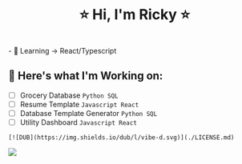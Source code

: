 <body>
  
  <h1 align="center"> ⭐ Hi, I'm Ricky ⭐ </h1>
  
  <br>
  - 🌱 Learning -> React/Typescript
  <br>

  ## 🔭 Here's what I'm Working on:

  - [ ] Grocery Database `Python SQL` 
  - [ ] Resume Template `Javascript React`
  - [ ] Database Template Generator `Python SQL`
  - [ ] Utility Dashboard `Javascript React`

  <div>
    
    [![DUB](https://img.shields.io/dub/l/vibe-d.svg)](./LICENSE.md)
    
  [![](https:///raster.shields.io/badge/my-resume-success)](https://www.google.com)
  </div>
  
</body>
